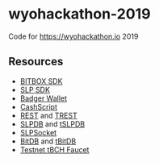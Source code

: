 # wyohackathon-2019

Code for https://wyohackathon.io 2019

## Resources

- [BITBOX SDK](https://developer.bitcoin.com/bitbox)
- [SLP SDK](https://developer.bitcoin.com/slp)
- [Badger Wallet](https://badger.bitcoin.com)
- [CashScript](https://developer.bitcoin.com/cashscript/docs/getting-started)
- [REST](https://rest.bitcoin.com) and [TREST](https://trest.bitcoin.com)
- [SLPDB](https://slpdb.bitcoin.com) and [tSLPDB](https://tslpdb.bitcoin.com)
- [SLPSocket](https://slpsocket.bitcoin.com)
- [BitDB](https://bitdb.bitcoin.com) and [tBitDB](https://tbitdb.bitcoin.com)
- [Testnet tBCH Faucet](https://developer.bitcoin.com/faucets/bch/)
